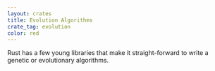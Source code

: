 ```yaml
---
layout: crates
title: Evolution Algorithms
crate_tag: evolution
color: red
---
```


Rust has a few young libraries that make it
straight-forward to write a genetic or evolutionary algorithms.